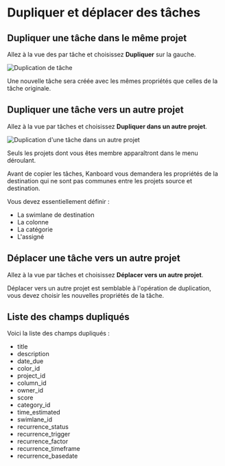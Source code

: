 Dupliquer et déplacer des tâches
========================

Dupliquer une tâche dans le même projet
--------------------------------------

Allez à la vue des par tâche et choisissez **Dupliquer** sur la gauche.

![Duplication de tâche](http://kanboard.net/screenshots/documentation/task-duplication.png)

Une nouvelle tâche sera créée avec les mêmes propriétés que celles de la tâche originale.

Dupliquer une tâche vers un autre projet
-----------------------------------

Allez à la vue par tâches et choisissez **Dupliquer dans un autre projet**.

![Duplication d'une tâche dans un autre projet](http://kanboard.net/screenshots/documentation/task-duplication-another-project.png)

Seuls les projets dont vous êtes membre apparaîtront dans le menu déroulant.

Avant de copier les tâches, Kanboard vous demandera les propriétés de la destination qui ne sont pas communes entre les projets source et destination.

Vous devez essentiellement définir :

- La swimlane de destination
- La colonne
- La catégorie
- L'assigné

Déplacer une tâche vers un autre projet
------------------------------

Allez à la vue par tâches et choisissez **Déplacer vers un autre projet**.

Déplacer vers un autre projet est semblable à l'opération de duplication, vous devez choisir les nouvelles propriétés de la tâche.

Liste des champs dupliqués
-------------------------
Voici la liste des champs dupliqués :

- title
- description
- date_due
- color_id
- project_id
- column_id
- owner_id
- score
- category_id
- time_estimated
- swimlane_id
- recurrence_status
- recurrence_trigger
- recurrence_factor
- recurrence_timeframe
- recurrence_basedate

